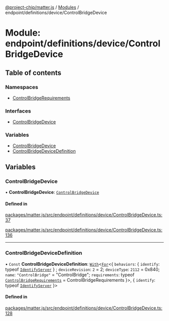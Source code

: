 [@project-chip/matter.js](../README.md) / [Modules](../modules.md) / endpoint/definitions/device/ControlBridgeDevice

# Module: endpoint/definitions/device/ControlBridgeDevice

## Table of contents

### Namespaces

- [ControlBridgeRequirements](endpoint_definitions_device_ControlBridgeDevice.ControlBridgeRequirements.md)

### Interfaces

- [ControlBridgeDevice](../interfaces/endpoint_definitions_device_ControlBridgeDevice.ControlBridgeDevice.md)

### Variables

- [ControlBridgeDevice](endpoint_definitions_device_ControlBridgeDevice.md#controlbridgedevice)
- [ControlBridgeDeviceDefinition](endpoint_definitions_device_ControlBridgeDevice.md#controlbridgedevicedefinition)

## Variables

### ControlBridgeDevice

• **ControlBridgeDevice**: [`ControlBridgeDevice`](../interfaces/endpoint_definitions_device_ControlBridgeDevice.ControlBridgeDevice.md)

#### Defined in

[packages/matter.js/src/endpoint/definitions/device/ControlBridgeDevice.ts:37](https://github.com/project-chip/matter.js/blob/5f71eedebdb9fa54338bde320c311bb359b7455d/packages/matter.js/src/endpoint/definitions/device/ControlBridgeDevice.ts#L37)

[packages/matter.js/src/endpoint/definitions/device/ControlBridgeDevice.ts:136](https://github.com/project-chip/matter.js/blob/5f71eedebdb9fa54338bde320c311bb359b7455d/packages/matter.js/src/endpoint/definitions/device/ControlBridgeDevice.ts#L136)

___

### ControlBridgeDeviceDefinition

• `Const` **ControlBridgeDeviceDefinition**: [`With`](node_export._internal_.md#with)\<[`For`](behavior_cluster_export._internal_.EndpointType.md#for)\<\{ `behaviors`: \{ `identify`: typeof [`IdentifyServer`](behavior_definitions_identify_export.IdentifyServer.md)  } ; `deviceRevision`: ``2`` = 2; `deviceType`: ``2112`` = 0x840; `name`: ``"ControlBridge"`` = "ControlBridge"; `requirements`: typeof [`ControlBridgeRequirements`](endpoint_definitions_device_ControlBridgeDevice.ControlBridgeRequirements.md) = ControlBridgeRequirements }\>, \{ `identify`: typeof [`IdentifyServer`](behavior_definitions_identify_export.IdentifyServer.md)  }\>

#### Defined in

[packages/matter.js/src/endpoint/definitions/device/ControlBridgeDevice.ts:128](https://github.com/project-chip/matter.js/blob/5f71eedebdb9fa54338bde320c311bb359b7455d/packages/matter.js/src/endpoint/definitions/device/ControlBridgeDevice.ts#L128)
